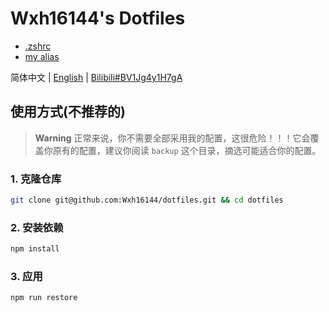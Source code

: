 # Wxh16144's Dotfiles

- [.zshrc](./backup/.zshrc)
- [my alias](./backup/.oh-my-zsh/custom/custom_alias.zsh)

简体中文 | [English](./readme.en.md) | [Bilibili#BV1Jg4y1H7gA](https://bilibili.com/video/BV1Jg4y1H7gA)

## 使用方式(不推荐的)

> **Warning**
> 正常来说，你不需要全部采用我的配置，这很危险！！！它会覆盖你原有的配置，建议你阅读 `backup` 这个目录，摘选可能适合你的配置。

### 1. 克隆仓库

```bash
git clone git@github.com:Wxh16144/dotfiles.git && cd dotfiles
```

### 2. 安装依赖

```bash
npm install
```

### 3. 应用

```bash
npm run restore
```
